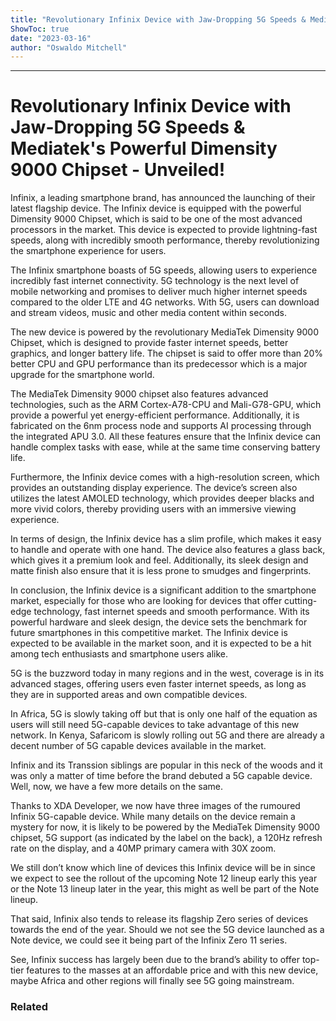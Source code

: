 ```yaml
---
title: "Revolutionary Infinix Device with Jaw-Dropping 5G Speeds & Mediatek's Powerful Dimensity 9000 Chipset - Unveiled!"
ShowToc: true 
date: "2023-03-16"
author: "Oswaldo Mitchell"
---
```

*****
# Revolutionary Infinix Device with Jaw-Dropping 5G Speeds & Mediatek's Powerful Dimensity 9000 Chipset - Unveiled!

Infinix, a leading smartphone brand, has announced the launching of their latest flagship device. The Infinix device is equipped with the powerful Dimensity 9000 Chipset, which is said to be one of the most advanced processors in the market. This device is expected to provide lightning-fast speeds, along with incredibly smooth performance, thereby revolutionizing the smartphone experience for users.

The Infinix smartphone boasts of 5G speeds, allowing users to experience incredibly fast internet connectivity. 5G technology is the next level of mobile networking and promises to deliver much higher internet speeds compared to the older LTE and 4G networks. With 5G, users can download and stream videos, music and other media content within seconds.

The new device is powered by the revolutionary MediaTek Dimensity 9000 Chipset, which is designed to provide faster internet speeds, better graphics, and longer battery life. The chipset is said to offer more than 20% better CPU and GPU performance than its predecessor which is a major upgrade for the smartphone world.

The MediaTek Dimensity 9000 chipset also features advanced technologies, such as the ARM Cortex-A78-CPU and Mali-G78-GPU, which provide a powerful yet energy-efficient performance. Additionally, it is fabricated on the 6nm process node and supports AI processing through the integrated APU 3.0. All these features ensure that the Infinix device can handle complex tasks with ease, while at the same time conserving battery life.

Furthermore, the Infinix device comes with a high-resolution screen, which provides an outstanding display experience. The device’s screen also utilizes the latest AMOLED technology, which provides deeper blacks and more vivid colors, thereby providing users with an immersive viewing experience.

In terms of design, the Infinix device has a slim profile, which makes it easy to handle and operate with one hand. The device also features a glass back, which gives it a premium look and feel. Additionally, its sleek design and matte finish also ensure that it is less prone to smudges and fingerprints.

In conclusion, the Infinix device is a significant addition to the smartphone market, especially for those who are looking for devices that offer cutting-edge technology, fast internet speeds and smooth performance. With its powerful hardware and sleek design, the device sets the benchmark for future smartphones in this competitive market. The Infinix device is expected to be available in the market soon, and it is expected to be a hit among tech enthusiasts and smartphone users alike.


5G is the buzzword today in many regions and in the west, coverage is in its advanced stages, offering users even faster internet speeds, as long as they are in supported areas and own compatible devices.
 
In Africa, 5G is slowly taking off but that is only one half of the equation as users will still need 5G-capable devices to take advantage of this new network. In Kenya, Safaricom is slowly rolling out 5G and there are already a decent number of 5G capable devices available in the market.
 
Infinix and its Transsion siblings are popular in this neck of the woods and it was only a matter of time before the brand debuted a 5G capable device. Well, now, we have a few more details on the same.
 
Thanks to XDA Developer, we now have three images of the rumoured Infinix 5G-capable device. While many details on the device remain a mystery for now, it is likely to be powered by the MediaTek Dimensity 9000 chipset, 5G support (as indicated by the label on the back), a 120Hz refresh rate on the display, and a 40MP primary camera with 30X zoom.
 
We still don’t know which line of devices this Infinix device will be in since we expect to see the rollout of the upcoming Note 12 lineup early this year or the Note 13 lineup later in the year, this might as well be part of the Note lineup.
 
That said, Infinix also tends to release its flagship Zero series of devices towards the end of the year. Should we not see the 5G device launched as a Note device, we could see it being part of the Infinix Zero 11 series.
 
See, Infinix success has largely been due to the brand’s ability to offer top-tier features to the masses at an affordable price and with this new device, maybe Africa and other regions will finally see 5G going mainstream. 
 
### Related



